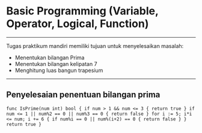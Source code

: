 # Basic Programming (Variable, Operator, Logical, Function)

---

Tugas praktikum mandiri memiliki tujuan untuk menyelesaikan masalah:

- Menentukan bilangan Prima
- Menentukan bilangan kelipatan 7
- Menghitung luas bangun trapesium

---

## Penyelesaian penentuan bilangan prima

`func IsPrime(num int) bool {
	if num > 1 && num <= 3 {
		return true
	}
	if num <= 1 || num%2 == 0 || num%3 == 0 {
		return false
	}
	for i := 5; i*i <= num; i += 6 {
		if num%i == 0 || num%(i+2) == 0 {
			return false
		}
	}
	return true
} `
